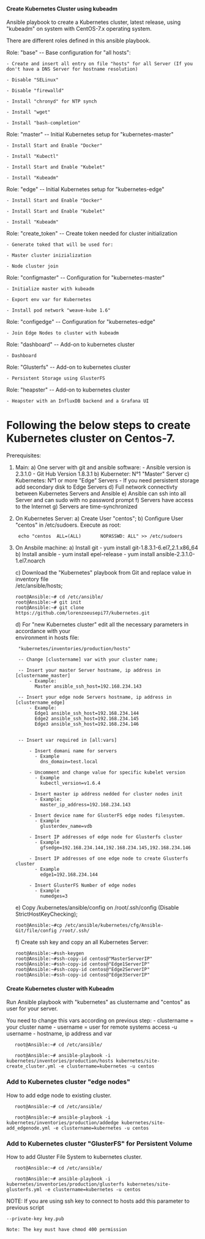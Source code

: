 #### Create Kubernetes Cluster using kubeadm ###

Ansible playbook to create a Kubernetes cluster, latest release, using "kubeadm" on system with CentOS-7.x operating system.

There are different roles defined in this ansible playbook.

  Role: "base" -- Base configuration for "all hosts":
    
    - Create and insert all entry on file "hosts" for all Server (If you don't have a DNS Server for hostname resolution) 
    
    - Disable "SELinux"
    
    - Disable "firewalld"
    
    - Install "chronyd" for NTP synch
    
    - Install "wget"
    
    - Install "bash-completion"


  Role: "master" -- Initial Kubernetes setup for "kubernetes-master" 
      
    - Install Start and Enable "Docker"
    
    - Install "Kubectl"
    
    - Install Start and Enable "Kubelet"
    
    - Install "Kubeadm"
    

  Role: "edge" -- Initial Kubernetes setup for "kubernetes-edge"
    
    - Install Start and Enable "Docker"
    
    - Install Start and Enable "Kubelet"
    
    - Install "Kubeadm" 
    
    
  Role: "create_token" -- Create token needed for cluster initialization
    
    - Generate toked that will be used for:
    
    - Master cluster inizialization
    
    - Node cluster join
      

  Role: "configmaster" -- Configuration for "kubernetes-master"
    
    - Initialize master with kubeadm 
    
    - Export env var for Kubernetes
    
    - Install pod network "weave-kube 1.6"


  Role: "configedge" -- Configuration for "kubernetes-edge"
    
    - Join Edge Nodes to cluster with kubeadm


  Role: "dashboard" -- Add-on to kubernetes cluster
    
    - Dashboard
    

  Role: "Glusterfs" -- Add-on to kubernetes cluster
    
    - Persistent Storage using GlusterFS
    

  Role: "heapster" -- Add-on to kubernetes cluster
    
    - Heapster with an InfluxDB backend and a Grafana UI



# Following the below steps to create Kubernetes cluster on Centos-7.

Prerequisites: 

1) Main:
    a) One server with git and ansible software:
        - Ansible version is 2.3.1.0
        - Git Hub Version 1.8.3.1
    b) Kuberneter: N°1 "Master" Server
    c) Kubernetes: N°1 or more "Edge" Servers
        - If you need persistent storage add secondary disk to Edge Servers
    d) Full network connectivty between Kubernetes Servers and Ansible
    e) Ansible can ssh into all Server and can sudo with no password prompt
    f) Servers have access to the Internet
    g) Servers are time-synchronized
     
2) On Kubernetes Server:
    a) Create User "centos";
    b) Configure User "centos" in /etc/sudoers. Execute as root:
      
        echo "centos  ALL=(ALL)       NOPASSWD: ALL" >> /etc/sudoers

3) On Ansbile machine:
    a) Install git
        - yum install git-1.8.3.1-6.el7_2.1.x86_64
    b) Install ansible
        - yum install epel-release
        - yum install ansible-2.3.1.0-1.el7.noarch

    c) Download the "Kubernetes" playbook from Git and replace value in inventory file     
       /etc/ansible/hosts;
        
       root@Ansible:~# cd /etc/ansible/
       root@Ansible:~# git init
       root@Ansible:~# git clone https://github.com/lorenzoeusepi77/kubernetes.git

    d) For "new Kubernetes cluster" edit all the necessary parameters in accordance with your        
       environment in hosts file:
       
        "kubernetes/inventories/production/hosts"

        -- Change [clustername] var with your cluster name;
    
        -- Insert your master Server hostname, ip address in [clustername_master]
            - Example:
              Master ansible_ssh_host=192.168.234.143
    
        -- Insert your edge node Servers hostname, ip address in [clustername_edge]
            - Example:
              Edge1 ansible_ssh_host=192.168.234.144
              Edge2 ansible_ssh_host=192.168.234.145
              Edge3 ansible_ssh_host=192.168.234.146


        -- Insert var required in [all:vars]
          
            - Insert domani name for servers
              - Example  
                dns_domain=test.local
                
            - Uncomment and change value for specific kubelet version 
              - Example  
                kubectl_version=v1.6.4
          
            - Insert master ip address nedded for cluster nodes init
              - Example:
                master_ip_address=192.168.234.143

            - Insert device name for GlusterFS edge nodes filesystem. 
              - Example
                glusterdev_name=vdb

            - Insert IP addresses of edge node for Glusterfs cluster
              - Example
                gfsedge=192.168.234.144,192.168.234.145,192.168.234.146     

            - Insert IP addresses of one edge node to create Glusterfs cluster
              - Example
                edge1=192.168.234.144

            - Insert GlusterFS Number of edge nodes
              - Example
                numedges=3

    
        

    e) Copy /kubernetes/ansible/config on /root/.ssh/config (Disable StrictHostKeyChecking); 
       
       root@Ansible:~#cp /etc/ansible/kubernetes/cfg/Ansible-Git/file/config /root/.ssh/


    f) Create ssh key and copy an all Kubernetes Server:
      
       root@Ansible:~#ssh-keygen
       root@Ansible:~#ssh-copy-id centos@"MasterServerIP"
       root@Ansible:~#ssh-copy-id centos@"Edge1ServerIP"
       root@Ansible:~#ssh-copy-id centos@"Edge2ServerIP"
       root@Ansible:~#ssh-copy-id centos@"Edge3ServerIP"

#### Create Kubernetes cluster with Kubeadm ####  
Run Ansible playbook with "kubernetes" as clustername and "centos" as user for your server. 

 You need to change this vars according on previous step:
    - clustername = your cluster name
    - username = user for remote systems access -u username 
    - hostname, ip address and var 

       root@Ansible:~# cd /etc/ansible/

       root@Ansible:~# ansible-playbook -i kubernetes/inventories/production/hosts kubernetes/site-create_cluster.yml -e clustername=kubernetes -u centos


### Add to Kubernetes cluster "edge nodes" ###
How to add edge node to existing cluster.

       root@Ansible:~# cd /etc/ansible/

       root@Ansible:~# ansible-playbook -i kubernetes/inventories/production/addedge kubernetes/site-add_edgenode.yml -e clustername=kubernetes -u centos


### Add to Kubernetes cluster "GlusterFS" for Persistent Volume ###
How to add Gluster File System to kubernetes cluster.

       root@Ansible:~# cd /etc/ansible/

       root@Ansible:~# ansible-playbook -i kubernetes/inventories/production/glusterfs kubernetes/site-glusterfs.yml -e clustername=kubernetes -u centos


NOTE: If you are using ssh key to connect to hosts add this parameter to previous script 

    --private-key key.pub 

    Note: The key must have chmod 400 permission   